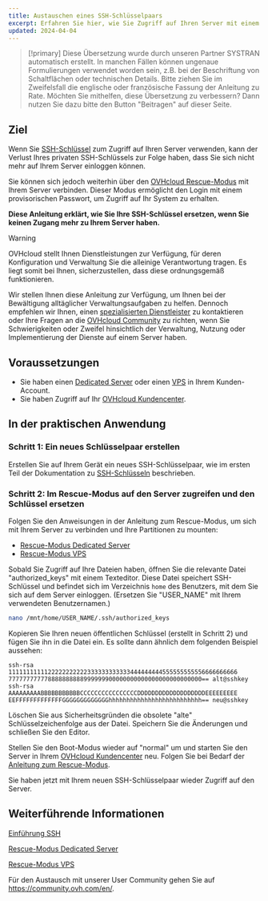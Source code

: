 ```yaml
---
title: Austauschen eines SSH-Schlüsselpaars
excerpt: Erfahren Sie hier, wie Sie Zugriff auf Ihren Server mit einem neuen SSH-Schlüsselpaar wiederherstellen, falls der private Schlüssel verloren ist
updated: 2024-04-04
---
```


> [!primary]
> Diese Übersetzung wurde durch unseren Partner SYSTRAN automatisch erstellt. In manchen Fällen können ungenaue Formulierungen verwendet worden sein, z.B. bei der Beschriftung von Schaltflächen oder technischen Details. Bitte ziehen Sie im Zweifelsfall die englische oder französische Fassung der Anleitung zu Rate. Möchten Sie mithelfen, diese Übersetzung zu verbessern? Dann nutzen Sie dazu bitte den Button "Beitragen" auf dieser Seite.
>

## Ziel

Wenn Sie [SSH-Schlüssel](creating-ssh-keys-dedicated1.) zum Zugriff auf Ihren Server verwenden, kann der Verlust Ihres privaten SSH-Schlüssels zur Folge haben, dass Sie sich nicht mehr auf Ihrem Server einloggen können.

Sie können sich jedoch weiterhin über den [OVHcloud Rescue-Modus](rescue_mode1.) mit Ihrem Server verbinden. Dieser Modus ermöglicht den Login mit einem provisorischen Passwort, um Zugriff auf Ihr System zu erhalten.

**Diese Anleitung erklärt, wie Sie Ihre SSH-Schlüssel ersetzen, wenn Sie keinen Zugang mehr zu Ihrem Server haben.**

> [!warning]
> OVHcloud stellt Ihnen Dienstleistungen zur Verfügung, für deren Konfiguration und Verwaltung Sie die alleinige Verantwortung tragen. Es liegt somit bei Ihnen, sicherzustellen, dass diese ordnungsgemäß funktionieren.
> 
> Wir stellen Ihnen diese Anleitung zur Verfügung, um Ihnen bei der Bewältigung alltäglicher Verwaltungsaufgaben zu helfen. Dennoch empfehlen wir Ihnen, einen [spezialisierten Dienstleister](https://partner.ovhcloud.com/de/directory/) zu kontaktieren oder Ihre Fragen an die [OVHcloud Community](https://community.ovh.com/en/) zu richten, wenn Sie Schwierigkeiten oder Zweifel hinsichtlich der Verwaltung, Nutzung oder Implementierung der Dienste auf einem Server haben.
>

## Voraussetzungen

- Sie haben einen [Dedicated Server](https://www.ovhcloud.com/de/bare-metal/) oder einen [VPS](https://www.ovhcloud.com/de/vps/) in Ihrem Kunden-Account.
- Sie haben Zugriff auf Ihr [OVHcloud Kundencenter](https://www.ovh.com/auth/?action=gotomanager&from=https://www.ovh.de/&ovhSubsidiary=de).

## In der praktischen Anwendung

### Schritt 1: Ein neues Schlüsselpaar erstellen

Erstellen Sie auf Ihrem Gerät ein neues SSH-Schlüsselpaar, wie im ersten Teil der Dokumentation zu [SSH-Schlüsseln](creating-ssh-keys-dedicated1.) beschrieben.

<a name="step2"></a>

### Schritt 2: Im Rescue-Modus auf den Server zugreifen und den Schlüssel ersetzen

Folgen Sie den Anweisungen in der Anleitung zum Rescue-Modus, um sich mit Ihrem Server zu verbinden und Ihre Partitionen zu mounten:

- [Rescue-Modus Dedicated Server](rescue_mode1.)
- [Rescue-Modus VPS](rescue1.)

Sobald Sie Zugriff auf Ihre Dateien haben, öffnen Sie die relevante Datei "authorized_keys" mit einem Texteditor. Diese Datei speichert SSH-Schlüssel und befindet sich im Verzeichnis `home` des Benutzers, mit dem Sie sich auf dem Server einloggen. (Ersetzen Sie "USER_NAME" mit Ihrem verwendeten Benutzernamen.)

```bash
nano /mnt/home/USER_NAME/.ssh/authorized_keys
```

Kopieren Sie Ihren neuen öffentlichen Schlüssel (erstellt in Schritt 2) und fügen Sie ihn in die Datei ein. Es sollte dann ähnlich dem folgenden Beispiel aussehen:

```console
ssh-rsa 1111111111122222222222333333333333444444444555555555556666666666
777777777778888888888999999900000000000000000000000000== alt@sshkey
ssh-rsa AAAAAAAAABBBBBBBBBBBCCCCCCCCCCCCCCCCDDDDDDDDDDDDDDDDDDDEEEEEEEEE
EEFFFFFFFFFFFFFGGGGGGGGGGGGGhhhhhhhhhhhhhhhhhhhhhhhhhh== neu@sshkey
```

Löschen Sie aus Sicherheitsgründen die obsolete "alte" Schlüsselzeichenfolge aus der Datei. Speichern Sie die Änderungen und schließen Sie den Editor.

Stellen Sie den Boot-Modus wieder auf "normal" um und starten Sie den Server in Ihrem [OVHcloud Kundencenter](https://www.ovh.com/auth/?action=gotomanager&from=https://www.ovh.de/&ovhSubsidiary=de) neu. Folgen Sie bei Bedarf der [Anleitung zum Rescue-Modus](#step2.).

Sie haben jetzt mit Ihrem neuen SSH-Schlüsselpaar wieder Zugriff auf den Server.

## Weiterführende Informationen

[Einführung SSH](ssh_introduction1.)

[Rescue-Modus Dedicated Server](rescue_mode1.)

[Rescue-Modus VPS](rescue1.)

Für den Austausch mit unserer User Community gehen Sie auf <https://community.ovh.com/en/>.